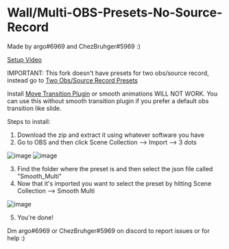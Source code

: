 # Wall/Multi-OBS-Presets-No-Source-Record
Made by argo#6969 and ChezBruhger#5969 :)

[Setup Video](https://www.youtube.com/watch?v=eUqVX2_0uAE)

IMPORTANT:
This fork doesn't have presets for two obs/source record, instead go to [Two Obs/Source Record Presets](https://github.com/ChezBruhger/Wall-OBS-Presets-No-Source-Record) 

Install [Move Transition Plugin](https://obsproject.com/forum/resources/move-transition.913/) or smooth animations WILL NOT WORK.
You can use this without smooth transition plugin if you prefer a default obs transition like slide. 

Steps to install:
1. Download the zip and extract it using whatever software you have
2. Go to OBS and then click Scene Collection --> Import --> 3 dots

![image](https://user-images.githubusercontent.com/105522941/168393988-bfce4d77-5e16-495a-8472-56d2b643e237.png)
![image](https://user-images.githubusercontent.com/105522941/168394078-af55a3bd-e0f0-4879-8ed8-d3c77be177d2.png)


3. Find the folder where the preset is and then select the json file called "Smooth_Multi"
4. Now that it's imported you want to select the preset by hitting Scene Collection --> Smooth Multi

![image](https://user-images.githubusercontent.com/105522941/168394885-f6182780-5901-415f-9485-05c5dc5eedcd.png)

5. You're done!

Dm argo#6969 or ChezBruhger#5969 on discord to report issues or for help :)
